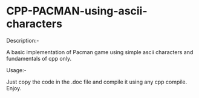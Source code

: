 # CPP-PACMAN-using-ascii-characters
Description:-

A basic implementation of Pacman game using simple ascii characters and fundamentals of cpp only.

Usage:-

Just copy the code in the .doc file and compile it using any cpp compile. Enjoy.
